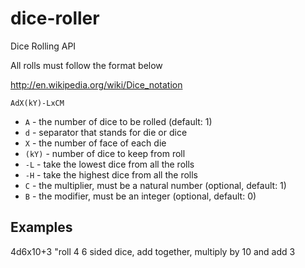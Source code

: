 dice-roller
===========

Dice Rolling API

All rolls must follow the format below

http://en.wikipedia.org/wiki/Dice_notation

`AdX(kY)-LxCM`


- `A` - the number of dice to be rolled (default: 1)
- `d` - separator that stands for die or dice
- `X` - the number of face of each die
- `(kY)` - number of dice to keep from roll
- `-L` - take the lowest dice from all the rolls
- `-H` - take the highest dice from all the rolls
- `C` - the multiplier, must be a natural number (optional, default: 1)
- `B` - the modifier, must be an integer (optional, default: 0)

## Examples

4d6x10+3 "roll 4 6 sided dice, add together, multiply by 10 and add 3
